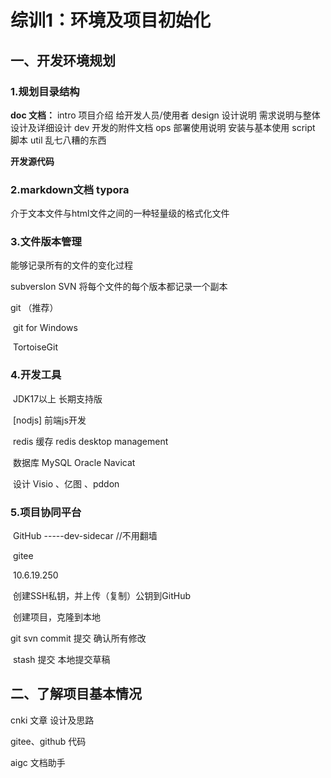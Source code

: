 # 综训1：环境及项目初始化

## 一、开发环境规划

### 1.规划目录结构

**doc  文档：**
			intro  项目介绍  给开发人员/使用者
			design  设计说明  需求说明与整体设计及详细设计
			dev  开发的附件文档
			ops  部署使用说明  安装与基本使用
			script 脚本
			util  乱七八糟的东西

**开发源代码**

### 2.markdown文档   typora

介于文本文件与html文件之间的一种轻量级的格式化文件

### 3.文件版本管理

能够记录所有的文件的变化过程

subverslon   SVN  将每个文件的每个版本都记录一个副本

git  （推荐）  

​			git for Windows

​			TortoiseGit

### 4.开发工具

​	JDK17以上  长期支持版

​	[nodjs]  前端js开发

​	redis  缓存  redis desktop management

​	数据库  MySQL  Oracle  Navicat

​	设计  Visio  、亿图  、pddon

### 5.项目协同平台

​	GitHub  -----dev-sidecar   //不用翻墙

​	gitee

​	10.6.19.250

​	创建SSH私钥，并上传（复制）公钥到GitHub

​	创建项目，克隆到本地



git svn  commit 提交  确认所有修改

​			  stash 提交  本地提交草稿

## 二、了解项目基本情况

cnki  文章  设计及思路

gitee、github  代码

aigc  文档助手

